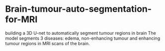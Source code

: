 # Brain-tumour-auto-segmentation-for-MRI
 building a 3D U-net to automatically segment tumour regions in brain
The model segments 3 diseases: edema, non-enhancing tumour and enhancing tumour regions in MRI scans of the brain.
